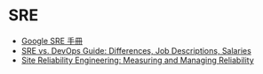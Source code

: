 # SRE

- [Google SRE 手冊](https://sre.google/sre-book/table-of-contents/)
- [SRE vs. DevOps Guide: Differences, Job Descriptions, Salaries](https://www.coursera.org/articles/sre-vs-devops?utm_source=gg&utm_medium=sem&utm_campaign=B2C_APAC__branded_FTCOF_courseraplus_arte_PMax_set2&utm_content=Degree&campaignid=20520149492&adgroupid=&device=m&keyword=&matchtype=&network=x&devicemodel=&adpostion=&creativeid=&hide_mobile_promo&gclid=EAIaIQobChMIwrCm-vKmggMVhsBMAh2tnw70EAAYAiAAEgJ6KvD_BwE)
- [Site Reliability Engineering: Measuring and Managing Reliability](https://www.coursera.org/learn/site-reliability-engineering-slos?trk_ref=articleProductCard)